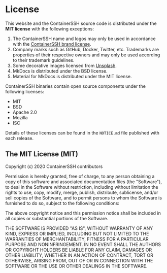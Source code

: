 <h1>License</h1>

This website and the ContainerSSH source code is distributed under the **MIT license** with the following exceptions:

1. The ContainerSSH name and logos may only be used in accordance with the [ContainerSSH brand license](https://github.com/ContainerSSH/branding/blob/main/LICENSE.md). 
2. Company marks such as GitHub, Docker, Twitter, etc. Trademarks are properties of their respective owners and may only be used according to their trademark guidelines.
3. Some decorative images licensed from [Unsplash](https://unsplash.com/license).
4. MkDocs is distributed under the BSD license.
5. Material for MkDocs is distributed under the MIT license.

ContainerSSH binaries contain open source components under the following licenses:

- MIT
- BSD
- Apache 2.0
- Mozilla
- ISC

Details of these licenses can be found in the `NOTICE.md` file published with each release.

## The MIT License (MIT)

Copyright (c) 2020 ContainerSSH contributors

Permission is hereby granted, free of charge, to any person obtaining a copy of this software and associated documentation files (the "Software"), to deal in the Software without restriction, including without limitation the rights to use, copy, modify, merge, publish, distribute, sublicense, and/or sell copies of the Software, and to permit persons to whom the Software is furnished to do so, subject to the following conditions:

The above copyright notice and this permission notice shall be included in all copies or substantial portions of the Software.

THE SOFTWARE IS PROVIDED "AS IS", WITHOUT WARRANTY OF ANY KIND, EXPRESS OR IMPLIED, INCLUDING BUT NOT LIMITED TO THE WARRANTIES OF MERCHANTABILITY, FITNESS FOR A PARTICULAR PURPOSE AND NONINFRINGEMENT. IN NO EVENT SHALL THE AUTHORS OR COPYRIGHT HOLDERS BE LIABLE FOR ANY CLAIM, DAMAGES OR OTHER LIABILITY, WHETHER IN AN ACTION OF CONTRACT, TORT OR OTHERWISE, ARISING FROM, OUT OF OR IN CONNECTION WITH THE SOFTWARE OR THE USE OR OTHER DEALINGS IN THE SOFTWARE.
